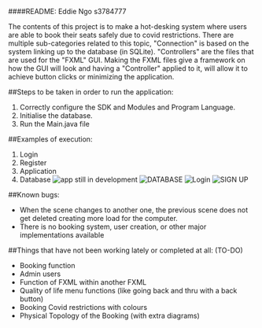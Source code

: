 ####README:
Eddie Ngo s3784777

The contents of this project is to make a hot-desking system where users are able to book their seats safely due to covid restrictions.
There are multiple sub-categories related to this topic, "Connection" is based on the system linking up to the database (in SQLite).
"Controllers" are the files that are used for the "FXML" GUI. Making the FXML files give a framework on how the GUI will look and having a "Controller" applied to it,
will allow it to achieve button clicks or minimizing the application. 

##Steps to be taken in order to run the application:
1. Correctly configure the SDK and Modules and Program Language.
2. Initialise the database. 
3. Run the Main.java file



##Examples of execution:
1. Login
2. Register
3. Application
4. Database
![app still in development](https://user-images.githubusercontent.com/80662246/121694432-77ceff80-cb0d-11eb-9ad9-4e887f24351a.PNG)
![DATABASE](https://user-images.githubusercontent.com/80662246/121694445-7a315980-cb0d-11eb-88b2-8eed8ebab2a1.PNG)
![Login](https://user-images.githubusercontent.com/80662246/121694450-7ac9f000-cb0d-11eb-9b1a-bd9b9491f047.PNG)
![SIGN UP](https://user-images.githubusercontent.com/80662246/121694451-7bfb1d00-cb0d-11eb-8de5-86ba47516fa0.PNG)

##Known bugs:
- When the scene changes to another one, the previous scene does not get deleted creating more load for the computer.
- There is no booking system, user creation, or other major implementations available

##Things that have not been working lately or completed at all: (TO-DO)
- Booking function
- Admin users
- Function of FXML within another FXML
- Quality of life menu functions (like going back and thru with a back button)
- Booking Covid restrictions with colours 
- Physical Topology of the Booking (with extra diagrams)

